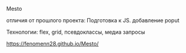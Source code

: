 Mesto

отличия от прошлого проекта: Подготовка к JS. добавление poput

Технологии: flex, grid, псевдоклассы, медиа запросы  

https://fenomenn28.github.io/Mesto/